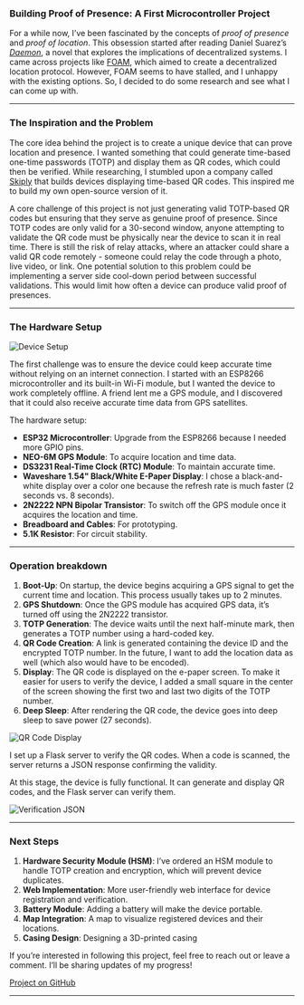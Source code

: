### Building Proof of Presence: A First Microcontroller Project

For a while now, I’ve been fascinated by the concepts of *proof of presence* and *proof of location*. This obsession started after reading Daniel Suarez’s *[Daemon](https://en.wikipedia.org/wiki/Daemon_(novel))*, a novel that explores the implications of decentralized systems. I came across projects like 
[FOAM](https://foam.space), which aimed to create a decentralized location protocol. However, FOAM seems to have stalled, and I unhappy with the existing options. So, I decided to do some research and see what I can come up with. 

---

### The Inspiration and the Problem

The core idea behind the project is to create a unique device that can prove location and presence. I wanted something that could generate time-based one-time passwords (TOTP) and display them as QR codes, which could then be verified. While researching, I stumbled upon a company called [Skiply](https://www.skiply.eu/en/ubiqod-key-2/) that builds devices displaying time-based QR codes. This inspired me to build my own open-source version of it.

A core challenge of this project is not just generating valid TOTP-based QR codes but ensuring that they serve as genuine proof of presence. Since TOTP codes are only valid for a 30-second window, anyone attempting to validate the QR code must be physically near the device to scan it in real time. There is still the risk of relay attacks, where an attacker could share a valid QR code remotely - someone could relay the code through a photo, live video, or link. One potential solution to this problem could be implementing a server side cool-down period between successful validations. This would limit how often a device can produce valid proof of presences.

---

### The Hardware Setup

![Device Setup](pictures/device.jpeg?raw=true)

The first challenge was to ensure the device could keep accurate time without relying on an internet connection. I started with an ESP8266 microcontroller and its built-in Wi-Fi module, but I wanted the device to work completely offline. A friend lent me a GPS module, and I discovered that it could also receive accurate time data from GPS satellites.

The hardware setup:

- **ESP32 Microcontroller**: Upgrade from the ESP8266 because I needed more GPIO pins.
- **NEO-6M GPS Module**: To acquire location and time data.
- **DS3231 Real-Time Clock (RTC) Module**: To maintain accurate time.
- **Waveshare 1.54" Black/White E-Paper Display**: I chose a black-and-white display over a color one because the refresh rate is much faster (2 seconds vs. 8 seconds).
- **2N2222 NPN Bipolar Transistor**: To switch off the GPS module once it acquires the location and time.
- **Breadboard and Cables**: For prototyping.
- **5.1K Resistor**: For circuit stability.

---

### Operation breakdown

1. **Boot-Up**: On startup, the device begins acquiring a GPS signal to get the current time and location. This process usually takes up to 2 minutes.
2. **GPS Shutdown**: Once the GPS module has acquired GPS data, it’s turned off using the 2N2222 transistor.
3. **TOTP Generation**: The device waits until the next half-minute mark, then generates a TOTP number using a hard-coded key. 
4. **QR Code Creation**: A link is generated containing the device ID and the encrypted TOTP number. In the future, I want to add the location data as well (which also would have to be encoded).
5. **Display**: The QR code is displayed on the e-paper screen. To make it easier for users to verify the device, I added a small square in the center of the screen showing the first two and last two digits of the TOTP number.
6. **Deep Sleep**: After rendering the QR code, the device goes into deep sleep to save power (27 seconds).

![QR Code Display](pictures/screen.jpeg?raw=true)

I set up a Flask server to verify the QR codes. When a code is scanned, the server returns a JSON response confirming the validity.

At this stage, the device is fully functional. It can generate and display QR codes, and the Flask server can verify them.

![Verification JSON](pictures/verification.jpeg)

---

### Next Steps

1. **Hardware Security Module (HSM)**: I’ve ordered an HSM module to handle TOTP creation and encryption, which will prevent device duplicates.
2. **Web Implementation**: More user-friendly web interface for device registration and verification.
4. **Battery Module**: Adding a battery will make the device portable.
5. **Map Integration**: A map to visualize registered devices and their locations.
6. **Casing Design**: Designing a 3D-printed casing

If you’re interested in following this project, feel free to reach out or leave a comment. I’ll be sharing updates of my progress!

[Project on GitHub](https://github.com/sweing/TOTP-QR-Gen?raw=true)


---